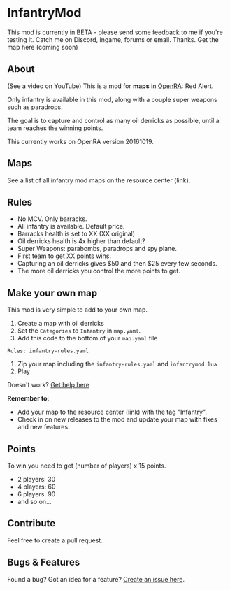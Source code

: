 # InfantryMod

This mod is currently in BETA - please send some feedback to me if you're testing it.
Catch me on Discord, ingame, forums or email. Thanks.
Get the map here (coming soon)

## About
(See a video on YouTube)
This is a mod for __maps__ in [OpenRA](http://www.openra.net): Red Alert.

Only infantry is available in this mod, along with a couple super weapons such as paradrops.

The goal is to capture and control as many oil derricks as possible, until a team reaches the winning points.

This currently works on OpenRA version 20161019.

## Maps
See a list of all infantry mod maps on the resource center (link).

## Rules
- No MCV. Only barracks.
- All infantry is available. Default price.
- Barracks health is set to XX (XX original)
- Oil derricks health is 4x higher than default?
- Super Weapons: parabombs, paradrops and spy plane.
- First team to get XX points wins.
- Capturing an oil derricks gives $50 and then $25 every few seconds.
- The more oil derricks you control the more points to get.

## Make your own map
This mod is very simple to add to your own map.
1. Create a map with oil derricks
1. Set the `Categories` to `Infantry` in `map.yaml`.
1. Add this code to the bottom of your `map.yaml` file
```
Rules: infantry-rules.yaml
```
1. Zip your map including the `infantry-rules.yaml` and `infantrymod.lua`
1. Play

Doesn't work? [Get help here](https://github.com/xy2z/OpenRA.InfantryMod/wiki/Troubleshooting)

__Remember to:__
- Add your map to the resource center (link) with the tag "Infantry".
- Check in on new releases to the mod and update your map with fixes and new features.

## Points
To win you need to get (number of players) x 15 points.
- 2 players: 30
- 4 players: 60
- 6 players: 90
- and so on...

## Contribute
Feel free to create a pull request.

## Bugs & Features
Found a bug? Got an idea for a feature? [Create an issue here](https://github.com/xy2z/OpenRA.InfantryMod/issues/new).
